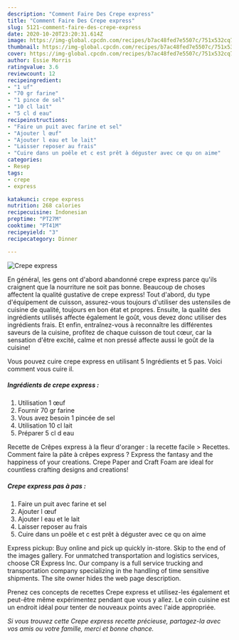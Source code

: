 ```yaml
---
description: "Comment Faire Des Crepe express"
title: "Comment Faire Des Crepe express"
slug: 5121-comment-faire-des-crepe-express
date: 2020-10-20T23:20:31.614Z
image: https://img-global.cpcdn.com/recipes/b7ac48fed7e5507c/751x532cq70/crepe-express-photo-principale-de-la-recette.jpg
thumbnail: https://img-global.cpcdn.com/recipes/b7ac48fed7e5507c/751x532cq70/crepe-express-photo-principale-de-la-recette.jpg
cover: https://img-global.cpcdn.com/recipes/b7ac48fed7e5507c/751x532cq70/crepe-express-photo-principale-de-la-recette.jpg
author: Essie Morris
ratingvalue: 3.6
reviewcount: 12
recipeingredient:
- "1 uf"
- "70 gr farine"
- "1 pince de sel"
- "10 cl lait"
- "5 cl d eau"
recipeinstructions:
- "Faire un puit avec farine et sel"
- "Ajouter l œuf"
- "Ajouter l eau et le lait"
- "Laisser reposer au frais"
- "Cuire dans un poêle et c est prêt à déguster avec ce qu on aime"
categories:
- Resep
tags:
- crepe
- express

katakunci: crepe express 
nutrition: 268 calories
recipecuisine: Indonesian
preptime: "PT27M"
cooktime: "PT41M"
recipeyield: "3"
recipecategory: Dinner

---
```



![Crepe express](https://img-global.cpcdn.com/recipes/b7ac48fed7e5507c/751x532cq70/crepe-express-photo-principale-de-la-recette.jpg)

En général, les gens ont d'abord abandonné crepe express parce qu'ils craignent que la nourriture ne soit pas bonne. Beaucoup de choses affectent la qualité gustative de crepe express! Tout d'abord, du type d'équipement de cuisson, assurez-vous toujours d'utiliser des ustensiles de cuisine de qualité, toujours en bon état et propres. Ensuite, la qualité des ingrédients utilisés affecte également le goût, vous devez donc utiliser des ingrédients frais. Et enfin, entraînez-vous à reconnaître les différentes saveurs de la cuisine, profitez de chaque cuisson de tout cœur, car la sensation d'être excité, calme et non pressé affecte aussi le goût de la cuisine!

<!--inarticleads1-->

Vous pouvez cuire crepe express en utilisant 5 Ingrédients et 5 pas. Voici comment vous cuire il.

##### Ingrédients de crepe express :

1. Utilisation 1 œuf
1. Fournir 70 gr farine
1. Vous avez besoin 1 pincée de sel
1. Utilisation 10 cl lait
1. Préparer 5 cl d eau


Recette de Crêpes express à la fleur d&#39;oranger : la recette facile &gt; Recettes. Comment faire la pâte à crêpes express ? Express the fantasy and the happiness of your creations. Crepe Paper and Craft Foam are ideal for countless crafting designs and creations! 

<!--inarticleads2-->

##### Crepe express pas à pas :

1. Faire un puit avec farine et sel
1. Ajouter l œuf
1. Ajouter l eau et le lait
1. Laisser reposer au frais
1. Cuire dans un poêle et c est prêt à déguster avec ce qu on aime


Express pickup: Buy online and pick up quickly in-store. Skip to the end of the images gallery. For unmatched transportation and logistics services, choose CR Express Inc. Our company is a full service trucking and transportation company specializing in the handling of time sensitive shipments. The site owner hides the web page description. 

<!--inarticleads1-->

<p>
Prenez ces concepts de recettes Crepe express et utilisez-les également et peut-être même expérimentez pendant que vous y allez. Le coin cuisine est un endroit idéal pour tenter de nouveaux points avec l'aide appropriée.
</p>

<p>
<i>Si vous trouvez cette Crepe express recette précieuse, partagez-la avec vos amis ou votre famille, merci et bonne chance.</i>
</p>
